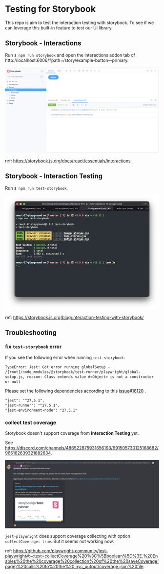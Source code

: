 # Testing for Storybook

This repo is aim to test the interaction testing with storybook. To see if we can leverage this built-in feature to test our UI library.

## Storybook - Interactions

Run `$ npm run storybook` and open the interactions addon tab of http://localhost:6006/?path=/story/example-button--primary.

![interactions](./images/interactions.png)

ref: https://storybook.js.org/docs/react/essentials/interactions

## Storybook - Interaction Testing

Run `$ npm run test-storybook`.

![testing](./images/testing.png)

ref: https://storybook.js.org/blog/interaction-testing-with-storybook/

## Troubleshooting

### fix `test-storybook` error

If you see the following error when running `test-storybook`:

```
TypeError: Jest: Got error running globalSetup - /[root]/node_modules/@storybook/test-runner/playwright/global-setup.js, reason: Class extends value #<Object> is not a constructor or null
```

Please set the following dependencies according to this [issue#18120](https://github.com/storybookjs/storybook/issues/18120) .

```
"jest": "^27.5.1",
"jest-runner": "^27.5.1",
"jest-environment-node": "27.5.1"
```

### collect test coverage

Storybook doesn't support coverage from **Interaction Testing** yet.

See https://discord.com/channels/486522875931656193/691505730125168682/965162639321882634.

![coverage](./images/discord-coverage.png)

`jest-playwright` does support coverage collecting with option `collectCoverage: true`. But it seems not working now.

ref: https://github.com/playwright-community/jest-playwright#:~:text=collectCoverage%20%3C%5Bboolean%5D%3E.%20Enables%20the%20coverage%20collection%20of%20the%20saveCoverage(page)%20calls%20to%20the%20.nyc_output/coverage.json%20file.
